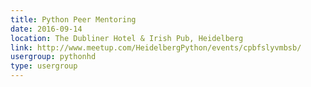 ```yaml
---
title: Python Peer Mentoring
date: 2016-09-14
location: The Dubliner Hotel & Irish Pub, Heidelberg
link: http://www.meetup.com/HeidelbergPython/events/cpbfslyvmbsb/
usergroup: pythonhd
type: usergroup
---
```

